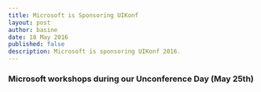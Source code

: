 ```yaml
---
title: Microsoft is Sponsoring UIKonf
layout: post
author: basine
date: 18 May 2016
published: false
description: Microsoft is sponsoring UIKonf 2016.
---
```


### Microsoft workshops during our Unconference Day (May 25th)


<p style="font-style:italic; margin-top:40px; color:#009FDF;"></p>


